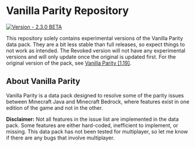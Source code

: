 # Vanilla Parity Repository

[![Version - 2.3.0 BETA](https://img.shields.io/badge/Ver.-2.3.0-%231BD96A)](https://github.com/CraftyG/vanilla_parity/wiki)

This repository solely contains experimental versions of the Vanilla Parity data pack. They are a bit less stable than full releases, so expect things to not work as intended. The Revoked version will not have any experimental versions and will only update once the original is updated first. For the original version of the pack, see [Vanilla Parity [1.19]](https://www.planetminecraft.com/data-pack/vanilla-parity/).

## About Vanilla Parity
Vanilla Parity is a data pack designed to resolve some of the parity issues between Minecraft Java and Minecraft Bedrock, where features exist in one edition of the game and not in the other.

**Disclaimer:** Not all features in the issue list are implemented in the data pack. Some features are either hard-coded, inefficient to implement, or missing. This data pack has not been tested for multiplayer, so let me know if there are any bugs that involve multiplayer.
